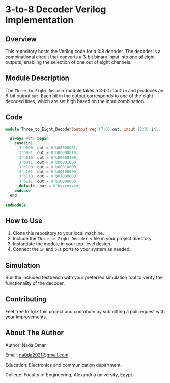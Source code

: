# 3-to-8 Decoder Verilog Implementation

## Overview
This repository hosts the Verilog code for a 3:8 decoder. The decoder is a combinational circuit that converts a 3-bit binary input into one of eight outputs, enabling the selection of one out of eight channels.

## Module Description
The `Three_to_Eight_Decoder` module takes a 3-bit input `in` and produces an 8-bit output `out`. Each bit in the output corresponds to one of the eight decoded lines, which are set high based on the input combination.

## Code
```verilog
module Three_to_Eight_Decoder(output reg [7:0] out, input [2:0] in);
  
  always @(*) begin
    case(in)
      3'b000: out = 8'b00000001;
      3'b001: out = 8'b00000010;
      3'b010: out = 8'b00000100;
      3'b011: out = 8'b00001000;
      3'b100: out = 8'b00010000;
      3'b101: out = 8'b00100000;
      3'b110: out = 8'b01000000;
      3'b111: out = 8'b10000000;
      default: out = 8'bxxxxxxxx;
    endcase
  end
  
endmodule
```
## How to Use
1. Clone this repository to your local machine.
2. Include the `Three_to_Eight_Decoder.v` file in your project directory.
3. Instantiate the module in your top-level design.
4. Connect the `in` and `out` ports to your system as needed.

## Simulation
Run the included testbench with your preferred simulation tool to verify the functionality of the decoder.

## Contributing
Feel free to fork this project and contribute by submitting a pull request with your improvements.

## About The Author
Author: Nada Omar

Email: na0da2021@gmail.com

Education: Electronics and communication department.

College: Faculty of Engineering, Alexandria university, Egypt.

